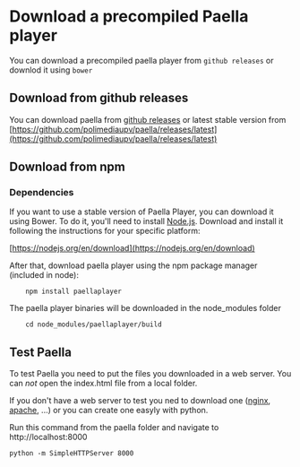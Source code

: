 # Download a precompiled Paella player

You can download a precompiled paella player from `github releases` or downlod it using `bower`

## Download from github releases

You can download paella from [github releases](https://github.com/polimediaupv/paella/releases) 
or latest stable version from [https://github.com/polimediaupv/paella/releases/latest](https://github.com/polimediaupv/paella/releases/latest)

## Download from npm
### Dependencies

If you want to use a stable version of Paella Player, you can download it using Bower. To do it, you'll need to install [Node.js](https://nodejs.org). Download and install it following the instructions for your specific platform:

[https://nodejs.org/en/download](https://nodejs.org/en/download)

After that, download paella player using the npm package manager (included in node):


```
	npm install paellaplayer
```

The paella player binaries will be downloaded in the node_modules folder

```
	cd node_modules/paellaplayer/build
```


## Test Paella

To test Paella you need to put the files you downloaded in a web server. You can *not* open the index.html file from
a local folder.

If you don't have a web server to test you ned to download one ([nginx](https://nginx.org/),
[apache](https://httpd.apache.org/), ...) or you can create one easyly with python.

Run this command from the paella folder and navigate to http://localhost:8000
```
python -m SimpleHTTPServer 8000
```



